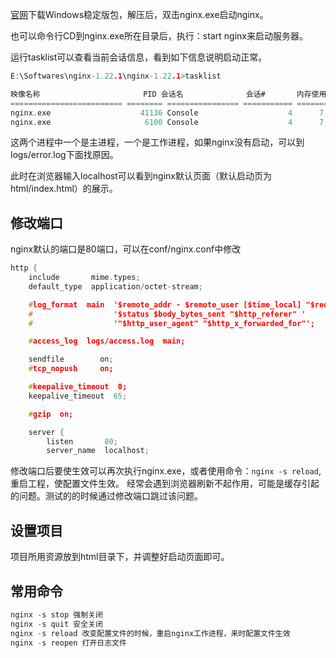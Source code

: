 [官网](http://nginx.org/en/download.html)下载Windows稳定版包，解压后，双击nginx.exe启动nginx。

也可以命令行CD到nginx.exe所在目录后，执行：start nginx来启动服务器。


运行tasklist可以查看当前会话信息，看到如下信息说明启动正常。
```c
E:\Softwares\nginx-1.22.1\nginx-1.22.1>tasklist

映像名称                       PID 会话名              会话#       内存使用
========================= ======== ================ =========== ============
nginx.exe                    41136 Console                    4      7,100 K
nginx.exe                     6100 Console                    4      7,456 K
```
这两个进程中一个是主进程，一个是工作进程，如果nginx没有启动，可以到logs/error.log下面找原因。


此时在浏览器输入localhost可以看到nginx默认页面（默认启动页为 html/index.html）的展示。

## 修改端口
nginx默认的端口是80端口，可以在conf/nginx.conf中修改
```c
http {
    include       mime.types;
    default_type  application/octet-stream;

    #log_format  main  '$remote_addr - $remote_user [$time_local] "$request" '
    #                  '$status $body_bytes_sent "$http_referer" '
    #                  '"$http_user_agent" "$http_x_forwarded_for"';

    #access_log  logs/access.log  main;

    sendfile        on;
    #tcp_nopush     on;

    #keepalive_timeout  0;
    keepalive_timeout  65;

    #gzip  on;

    server {
        listen       80;
        server_name  localhost;
```
修改端口后要使生效可以再次执行nginx.exe，或者使用命令：``nginx -s reload``,重启工程，使配置文件生效。
经常会遇到浏览器刷新不起作用，可能是缓存引起的问题。测试的的时候通过修改端口跳过该问题。

## 设置项目
项目所用资源放到html目录下，并调整好启动页面即可。
## 常用命令
```c
nginx -s stop 强制关闭
nginx -s quit 安全关闭
nginx -s reload 改变配置文件的时候，重启nginx工作进程，来时配置文件生效
nginx -s reopen 打开日志文件
```

